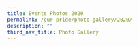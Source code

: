 ```yaml
---
title: Events Photos 2020
permalink: /our-pride/photo-gallery/2020/
description: ""
third_nav_title: Photo Gallery
---
```

